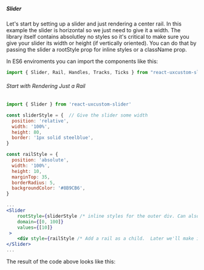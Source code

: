 ##### Slider

Let's start by setting up a slider and just rendering a center rail.
In this example the slider is horizontal so we just need to give it a width.
The library itself contains absolutley no styles so it's critical to make sure you give your slider its width or height (if vertically oriented).
You can do that by passing the slider a rootStyle prop for inline styles or a className prop.

In ES6 enviroments you can import the components like this:

```jsx
import { Slider, Rail, Handles, Tracks, Ticks } from "react-uxcustom-slider";
```

###### Start with Rendering Just a Rail

```jsx
import { Slider } from 'react-uxcustom-slider'

const sliderStyle = {  // Give the slider some width
  position: 'relative',
  width: '100%',
  height: 80,
  border: '1px solid steelblue',
}

const railStyle = {
  position: 'absolute',
  width: '100%',
  height: 10,
  marginTop: 35,
  borderRadius: 5,
  backgroundColor: '#8B9CB6',
}

...
<Slider
	rootStyle={sliderStyle /* inline styles for the outer div. Can also use className prop. */}
	domain={[0, 100]}
	values={[10]}
 >
	<div style={railStyle /* Add a rail as a child.  Later we'll make it interactive. */} />
</Slider>
...
```

The result of the code above looks like this:
